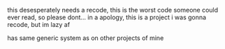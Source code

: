 this desesperately needs a recode, this is the worst code someone could ever read, so please dont...
in a apology, this is a project i was gonna recode, but im lazy af

has same generic system as on other projects of mine
